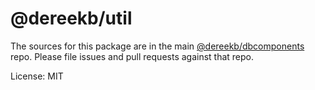 @dereekb/util
=======

The sources for this package are in the main [@dereekb/dbcomponents](https://github.com/dereekb/dbcomponents) repo. Please file issues and pull requests against that repo.

License: MIT
